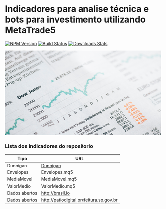 # Indicadores para analise técnica e bots para investimento utilizando MetaTrade5

[![NPM Version][npm-image]][npm-url]
[![Build Status][travis-image]][travis-url]
[![Downloads Stats][npm-downloads]][npm-url]


<p align="center">
  <img width="517" height="273" src="img/downjones.png">
</p>

### Lista dos indicadores do repositorio
Tipo          | URL
------------- | -----------------------------------
Dunnigan      | [Dunnigan](/Dunnigan.mq5)
Envelopes     | Envelopes.mq5
MediaMovel    | MediaMovel.mq5
ValorMedio    | ValorMedio.mq5
Dados abertos | http://brasil.io
Dados abertos | http://patiodigital.prefeitura.sp.gov.br


<!-- Markdown link & img dfn's -->
[npm-image]: https://img.shields.io/npm/v/datadog-metrics.svg?style=flat-square
[npm-url]: https://npmjs.org/package/datadog-metrics
[npm-downloads]: https://img.shields.io/npm/dm/datadog-metrics.svg?style=flat-square
[travis-image]: https://img.shields.io/travis/dbader/node-datadog-metrics/master.svg?style=flat-square
[travis-url]: https://travis-ci.org/dbader/node-datadog-metrics
[wiki]: https://github.com/jjanuario/mql5/wiki

